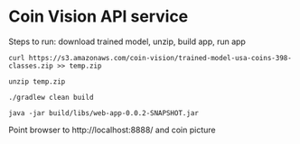 # Coin Vision API service

Steps to run: download trained model, unzip, build app, run app
```
curl https://s3.amazonaws.com/coin-vision/trained-model-usa-coins-398-classes.zip >> temp.zip

unzip temp.zip 

./gradlew clean build

java -jar build/libs/web-app-0.0.2-SNAPSHOT.jar

```
    
Point browser to http://localhost:8888/ and coin picture
